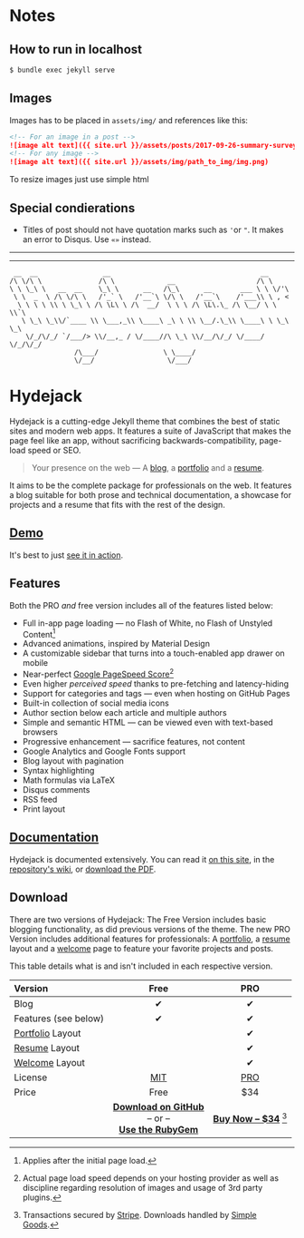 # Notes

## How to run in localhost

```bash
$ bundle exec jekyll serve
```

## Images

Images has to be placed in `assets/img/` and references like this:
```Markdown
<!-- For an image in a post -->
![image alt text]({{ site.url }}/assets/posts/2017-09-26-summary-survey-results /img.png)
<!-- For any image -->
![image alt text]({{ site.url }}/assets/img/path_to_img/img.png)
```
To resize images just use simple html

## Special condierations

- Titles of post should not have quotation marks such as `'`or `"`. It makes an error to Disqus. Use `«»` instead.


---
---

~~~
 __  __                __                                     __
/\ \/\ \              /\ \             __                    /\ \
\ \ \_\ \   __  __    \_\ \      __   /\_\      __       ___ \ \ \/'\
 \ \  _  \ /\ \/\ \   /'_` \   /'__`\ \/\ \   /'__`\    /'___\\ \ , <
  \ \ \ \ \\ \ \_\ \ /\ \L\ \ /\  __/  \ \ \ /\ \L\.\_ /\ \__/ \ \ \\`\
   \ \_\ \_\\/`____ \\ \___,_\\ \____\ _\ \ \\ \__/.\_\\ \____\ \ \_\ \_\
    \/_/\/_/ `/___/> \\/__,_ / \/____//\ \_\ \\/__/\/_/ \/____/  \/_/\/_/
                /\___/                \ \____/
                \/__/                  \/___/
~~~

# Hydejack
Hydejack is a cutting-edge Jekyll theme that combines the best of static sites and modern web apps.
It features a suite of JavaScript that makes the page feel like an app, without sacrificing backwards-compatibility,
page-load speed or SEO.

> Your presence on the web — A [blog], a [portfolio] and a [resume].

It aims to be the complete package for professionals on the web.
It features a blog suitable for both prose and technical documentation,
a showcase for projects and a resume that fits with the rest of the design.

## [Demo](https://qwtel.com/hydejack/)
It's best to just [see it in action](https://qwtel.com/hydejack/).

## Features
Both the PRO *and* free version includes all of the features listed below:

* Full in-app page loading — no Flash of White, no Flash of Unstyled Content[^1]
* Advanced animations, inspired by Material Design
* A customizable sidebar that turns into a touch-enabled app drawer on mobile
* Near-perfect [Google PageSpeed Score][gpss][^2]
* Even higher *perceived speed* thanks to pre-fetching and latency-hiding
* Support for categories and tags — even when hosting on GitHub Pages
* Built-in collection of social media icons
* Author section below each article and multiple authors
* Simple and semantic HTML — can be viewed even with text-based browsers
* Progressive enhancement — sacrifice features, not content
* Google Analytics and Google Fonts support
* Blog layout with pagination
* Syntax highlighting
* Math formulas via LaTeX
* Disqus comments
* RSS feed
* Print layout

## [Documentation][docs]
Hydejack is documented extensively.
You can read it [on this site][docs], in the [repository's wiki][wiki], or [download the PDF][download].

## Download
There are two versions of Hydejack: The Free Version includes basic blogging functionality,
as did previous versions of the theme.
The new PRO Version includes additional features for professionals:
A [portfolio], a [resume] layout and a [welcome] page to feature your favorite projects and posts.

This table details what is and isn't included in each respective version.

| Version                          | Free               | PRO                |
|:---------------------------------|:------------------:|:------------------:|
| Blog                             | &#x2714;           | &#x2714;           |
| Features (see below)             | &#x2714;           | &#x2714;           |
| [Portfolio] Layout               |                    | &#x2714;           |
| [Resume] Layout                  |                    | &#x2714;           |
| [Welcome] Layout                 |                    | &#x2714;           |
| License                          | [MIT][license]     | [PRO]              |
| Price                            | Free               | $34                |
| | [**Download on GitHub**][download]<br/> – or – <br/>[**Use the RubyGem**][gem] | [**Buy Now – $34**][buy] [^3] |


[^1]: Applies after the initial page load.  
[^2]: Actual page load speed depends on your hosting provider as well as discipline regarding resolution of images and
usage of 3rd party plugins.  
[^3]: Transactions secured by [Stripe](https://stripe.com). Downloads handled by [Simple Goods](https://simplegoods.co/).  

[blog]: https://qwtel.com/hydejack/blog/
[portfolio]: https://qwtel.com/hydejack/projects/
[resume]: https://qwtel.com/hydejack/resume/
[welcome]: https://qwtel.com/hydejack/

[license]: LICENSE.md
[pro]: licenses/PRO-license.md
[docs]: docs/6.6.1/index.md

[download]: https://github.com/qwtel/hydejack/releases
[gem]: https://rubygems.org/gems/jekyll-theme-hydejack
[buy]: https://app.simplegoods.co/i/AQTTVBOE
[wiki]: https://github.com/qwtel/hydejack/wiki
[gpss]: https://developers.google.com/speed/pagespeed/insights/?url=https%3A%2F%2Fqwtel.com%2Fhydejack%2F

